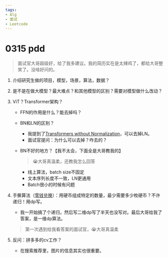 ```yaml
---
tags:
- Alg
- 面试
- Leetcode
---
```


# 0315 pdd

> 面试官大哥超级好，给了我多建议。我的简历实在是太辣鸡了，都给大哥整笑了。没啥好问的。

1. 介绍研究生做的项目，模型，场景，算法，数据？
2. 是不是在做大模型？最大难点？和其他模型的区别？需要对模型做什么改动？
3. ViT？Transformer架构？
    - FFN的作用是什么？能去掉吗？
    - BN和LN的区别？
        - 我提到了[Transformers without Normalization](https://arxiv.org/abs/2503.10622)，可以去掉LN。
        - 面试官提问：为什么可以去掉？咋去的？
    - BN不好的地方？【我不太会，下面全是大哥教我的】

        > 😭大哥真温柔，还教我怎么回答
        - 线上算法，batch size不固定
        - 文本序列长度不一致，LN更通用
        - Batch很小的时候有问题

4. 手撕算法（[零钱兑换](https://leetcode.cn/problems/coin-change/solutions/)）：用硬币组成特定的数量，最少需要多少枚硬币？不许递归！用dp写。

    - 我一开始搞了个递归，然后写二维dp写了半天也没写对。最后大哥给我了答案，是一维dp算法。

    > 第一次遇到给我看答案的面试官，😭大哥真温柔

5. 反问：拼多多的cv工作？
    - 在搜索推荐里，图片的信息其实也很重要。
